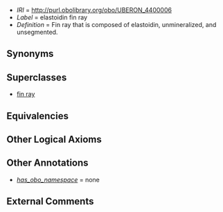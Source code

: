  * *IRI* = http://purl.obolibrary.org/obo/UBERON_4400006
 * *Label* = elastoidin fin ray
 * *Definition* = Fin ray that is composed of elastoidin, unmineralized, and unsegmented.

## Synonyms


## Superclasses

 * [fin ray](../../UBERON/05/UBERON_4400005.md)

## Equivalencies


## Other Logical Axioms


## Other Annotations

 * *[has_obo_namespace](../../ce/oboInOwl#hasOBONamespace.md)* = none

## External Comments

